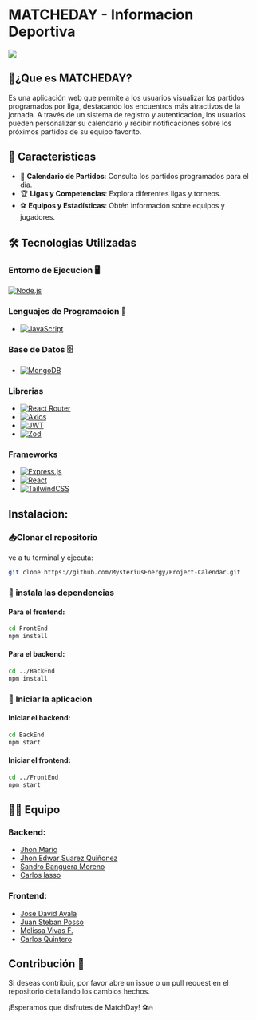 <p align="center">

   # MATCHEDAY - Informacion Deportiva

  <img src="https://i.postimg.cc/rphYhj7V/Matchaday.png" />
</p>

## 📌¿Que es MATCHEDAY?

Es una aplicación web que permite a los usuarios visualizar los partidos programados por liga, destacando los encuentros más atractivos de la jornada. A través de un sistema de registro y autenticación, los usuarios pueden personalizar su calendario y recibir notificaciones sobre los próximos partidos de su equipo favorito.

## 🚀 Caracteristicas

- 📅 **Calendario de Partidos**: Consulta los partidos programados para el dia.
- 🏆 **Ligas y Competencias**: Explora diferentes ligas y torneos.
- ⚽ **Equipos y Estadísticas**: Obtén información sobre equipos y jugadores.



## 🛠️ Tecnologias Utilizadas

### Entorno de Ejecucion 🖥️
[![Node.js](https://img.shields.io/badge/Node.js-6DA55F?logo=node.js&logoColor=white)](#)

### Lenguajes de Programacion 📜
- [![JavaScript](https://img.shields.io/badge/JavaScript-F7DF1E?logo=javascript&logoColor=000)](#)

### Base de Datos 🗄️
- [![MongoDB](https://img.shields.io/badge/MongoDB-%234ea94b.svg?logo=mongodb&logoColor=white)](#)

### Librerias  
- [![React Router](https://img.shields.io/badge/React_Router-CA4245?logo=react-router&logoColor=white)](#)
- [![Axios](https://img.shields.io/badge/Axios-5A29E6?logo=axios&logoColor=white)](#)
- [![JWT](https://img.shields.io/badge/JWT-000000?logo=json-web-tokens&logoColor=white)](#)
- [![Zod](https://img.shields.io/badge/Zod-6DA55F?logo=zod&logoColor=white)](#)

### Frameworks  
- [![Express.js](https://img.shields.io/badge/Express.js-000000?logo=express&logoColor=white)](#)
- [![React](https://img.shields.io/badge/React-%2320232a.svg?logo=react&logoColor=%2361DAFB)](#)
- [![TailwindCSS](https://img.shields.io/badge/Tailwind%20CSS-%2338B2AC.svg?logo=tailwind-css&logoColor=white)](#)

## Instalacion:

### 📥Clonar el repositorio
ve a tu terminal y ejecuta: 
```sh
git clone https://github.com/MysteriusEnergy/Project-Calendar.git
```

### 📌 instala las dependencias

#### Para el frontend:
```sh
cd FrontEnd
npm install
```

#### Para el backend:
```sh
cd ../BackEnd
npm install
```

### 🚀 Iniciar la aplicacion

#### Iniciar el backend:
```sh
cd BackEnd
npm start
```

#### Iniciar el frontend:
```sh
cd ../FrontEnd
npm start
```

## 🧑‍💻 Equipo

### Backend:
- [Jhon Mario](https://github.com/MysteriusEnergy)
- [Jhon Edwar Suarez Quiñonez](https://github.com/edwarSuarezQ)
- [Sandro Banguera Moreno](https://github.com/SandroBM)
- [Carlos lasso](https://github.com/FrankkDeveloper)

### Frontend:
- [Jose David Ayala](https://github.com/1DavidX)
- [Juan Steban Posso](https://github.com/steban2030)
- [Melissa Vivas F.](https://github.com/MelissaVivasF)
- [Carlos Quintero](https://github.com/Carlitos-quintero)

## Contribución 🤝
Si deseas contribuir, por favor abre un issue o un pull request en el repositorio detallando los cambios hechos.

¡Esperamos que disfrutes de MatchDay! ⚽🔥
